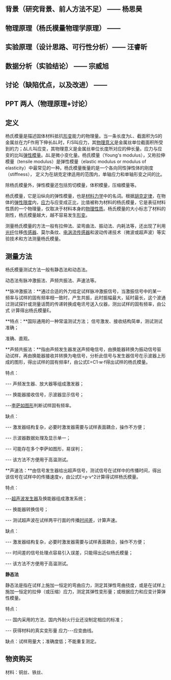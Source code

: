 ###  

## 背景（研究背景、前人方法不足）	—— 杨思昊

## 物理原理（杨氏模量物理学原理）	——

## 实验原理（设计思路、可行性分析）—— 汪睿昕

## 数据分析（实验结论）							—— 宗威旭

## 讨论（缺陷优点，以及改进）			   ——

## PPT 两人（物理原理+讨论）

## 定义

杨氏模量是描述固体材料抵抗[形变](https://baike.baidu.com/item/形变/718421)能力的物理量。当一条长度为L、截面积为S的金属丝在力F作用下伸长ΔL时，F/S叫应力，其[物理意义](https://baike.baidu.com/item/物理意义/7410916)是金属丝单位截面积所受到的力；ΔL/L叫应变，其物理意义是金属丝单位长度所对应的伸长量。应力与应变的比叫[弹性模量](https://baike.baidu.com/item/弹性模量/574033)。ΔL是微小变化量。杨氏模量（Young's modulus），又称拉伸模量（tensile modulus）是弹性模量（elastic modulus or modulus of elasticity）中最常见的一种。杨氏模量衡量的是一个各向同性弹性体的刚度（stiffness）， 定义为在胡克定律适用的范围内，单轴应力和单轴形变之间的比。

除杨氏模量外，弹性模量还包括剪切模量，体积模量，压缩模量等。

杨氏模量，它是沿纵向的弹性模量，也是[材料力学](https://baike.baidu.com/item/材料力学)中的名词。根据[胡克定律](https://baike.baidu.com/item/胡克定律)，在物体的[弹性限度](https://baike.baidu.com/item/弹性限度)内，[应力](https://baike.baidu.com/item/应力)与应变成正比，比值被称为材料的杨氏模量，它是表征材料性质的一个物理量，仅取决于材料本身的[物理性质](https://baike.baidu.com/item/物理性质)。杨氏模量的大小标志了材料的刚性，杨氏模量越大，越不容易发生[形变](https://baike.baidu.com/item/形变)。

测量杨氏模量的方法一般有拉伸法、梁弯曲法、振动法、内耗法等，还出现了利用[光纤](https://baike.baidu.com/item/光纤)位移[传感器](https://baike.baidu.com/item/传感器)、莫尔条纹、[电涡流传感器](https://baike.baidu.com/item/电涡流传感器)和波动传递技术（微波或超声波）等实验技术和方法测量杨氏模量。

## 测量方法

杨氏模量测试方法一般有静态法和动态法。

动态法有脉冲激振法、声频共振法、声速法等。

**脉冲激振法：**通过合适的外力给定试样脉冲激振信号，当激振信号中的某一频率与试样的固有频率相一致时，产生共振，此时振幅最大，延时最长，这个波通过测试探针或测量话筒的传递转换成电讯号送入仪器，测出试样的固有频率，由公式 计算得出杨氏模量E。

**特点：**国际通用的一种常温测试方法； 信号激发、接收结构简单，测试测试准确；

准确、直观。

**声频共振法：**指由声频发生器发送声频电信号，由换能器转换为振动信号驱动试样，再由换能器接收并转换为电信号，分析此信号与发生器信号在示波器上形成的图形，得出试样的固有频率f，由公式E=C1·w·f得出试样的杨氏模量。

特点：

--- 声频发生器、放大器等组成激发器；

--- 换能器接收信号，示波器显示信号；

---[李萨如图形](https://baike.baidu.com/item/李萨如图形)判断试样固有频率。

缺点：

--- 激发器结构复杂，必要时激发器需要与试样表面耦合，操作不方便；

--- 示波器数据处理及显示单一；

--- 可能存在多个李萨如图形，易误判；

--- 该方法不方便用于高温测试。

**声速法：**由信号发生器给出超声信号，测试信号在试样中的传播时间，得出该信号在试样中的传播速度ν，由公式E=ρ·ν^2计算得试样杨氏模量。

特点：

---[超声波发生器](https://baike.baidu.com/item/超声波发生器)及换能器组成激发系统；

--- 换能器转换信号；

--- 测试超声波在试样两平行面的传播[时间差](https://baike.baidu.com/item/时间差)，计算声速。

缺点：

--- 激发器结构复杂，必要时激发器需要与试样表面耦合，操作不方便；

--- 时间差的信号处理点容易引入误差，只能得出近似杨氏模量；

--- 该方法不方便用于高温测试。

**静态法**

静态法是指在试样上施加一恒定的弯曲应力，测定其弹性弯曲挠度，或是在试样上施加一恒定的拉伸（或压缩）应力，测定其弹性变形量；或根据应力和应变计算弹性模量。

特点：

--- 国内采用的方法，国内外耐火行业还没制定相应的标准；

--- 获得材料的真实变形量 应力---应变曲线。

缺点：试样用量大；准确度低；不能重复测定。



## 物资购买

材料：铜丝、铁丝、